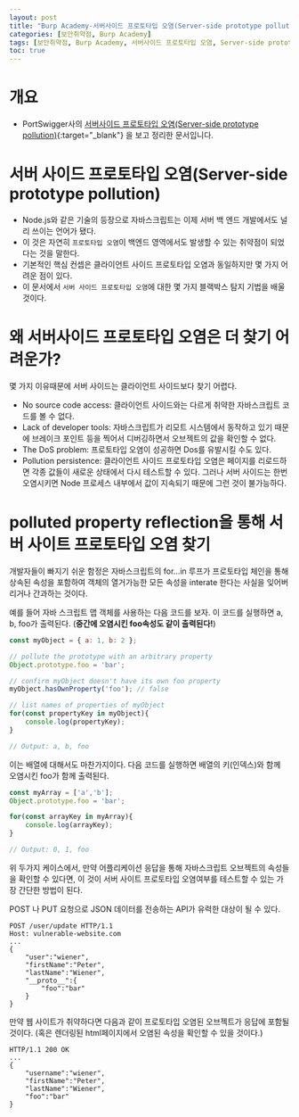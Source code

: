 ```yaml
---
layout: post
title: "Burp Academy-서버사이드 프로토타입 오염(Server-side prototype pollution) 개념"
categories: [보안취약점, Burp Academy]
tags: [보안취약점, Burp Academy, 서버사이드 프로토타입 오염, Server-side prototype pollution]
toc: true
---
```


# 개요
- PortSwigger사의 [서버사이드 프로토타입 오염(Server-side prototype pollution)](https://portswigger.net/web-security/prototype-pollution/server-side){:target="_blank"} 을 보고 정리한 문서입니다. 

# 서버 사이드 프로토타입 오염(Server-side prototype pollution)
- Node.js와 같은 기술의 등장으로 자바스크립트는 이제 서버 백 엔드 개발에서도 널리 쓰이는 언어가 됐다. 
- 이 것은 자연히 `프로토타입 오염`이 백엔드 영역에서도 발생할 수 있는 취약점이 되었다는 것을 말한다. 
- 기본적인 핵심 컨셉은 클라이언트 사이드 프로토타입 오염과 동일하지만 몇 가지 어려운 점이 있다. 
- 이 문서에서 `서버 사이드 프로토타입 오염`에 대한 몇 가지 블랙박스 탐지 기법을 배울 것이다. 

# 왜 서버사이드 프로토타입 오염은 더 찾기 어려운가?
몇 가지 이유때문에 서버 사이드는 클라이언트 사이드보다 찾기 어렵다. 

- No source code access: 클라이언트 사이드와는 다르게 취약한 자바스크립트 코드를 볼 수 없다. 
- Lack of developer tools: 자바스크립트가 리모트 시스템에서 동작하고 있기 때문에 브레이크 포인트 등을 찍어서 디버깅하면서 오브젝트의 값을 확인할 수 없다. 
- The DoS problem: 프로토타입 오염이 성공하면 Dos를 유발시킬 수도 있다.  
- Pollution persistence: 클라이언트 사이드 프로토타입 오염은 페이지를 리로드하면 각종 값들이 새로운 상태에서 다시 테스트할 수 있다. 그러나 서버 사이드는 한번 오염시키면 Node 프로세스 내부에서 값이 지속되기 때문에 그런 것이 불가능하다. 

# polluted property reflection을 통해 서버 사이트 프로토타입 오염 찾기 
개발자들이 빠지기 쉬운 함정은 자바스크립트의 for...in 루프가 프로토타입 체인을 통해 상속된 속성을 포함하여 객체의 열거가능한 모든 속성을 interate 한다는 사실을 잊어버리거나 간과하는 것이다.

예를 들어 자바 스크립트 맵 객체를 사용하는 다음 코드를 보자. 이 코드를 실행하면 a, b, foo가 출력된다. (**중간에 오염시킨 foo속성도 같이 출력된다!**)

```js
const myObject = { a: 1, b: 2 };

// pollute the prototype with an arbitrary property
Object.prototype.foo = 'bar';

// confirm myObject doesn't have its own foo property
myObject.hasOwnProperty('foo'); // false

// list names of properties of myObject
for(const propertyKey in myObject){
    console.log(propertyKey);
}

// Output: a, b, foo
```

이는 배열에 대해서도 마찬가지이다. 다음 코드를 실행하면 배열의 키(인덱스)와 함께 오염시킨 foo가 함께 출력된다. 

```js
const myArray = ['a','b'];
Object.prototype.foo = 'bar';

for(const arrayKey in myArray){
    console.log(arrayKey);
}

// Output: 0, 1, foo
```

위 두가지 케이스에서, 만약 어플리케이션 응답을 통해 자바스크립트 오브젝트의 속성들을 확인할 수 있다면, 이 것이 서버 사이트 프로토타입 오염여부를 테스트할 수 있는 가장 간단한 방법이 된다. 

POST 나 PUT 요청으로 JSON 데이터를 전송하는 API가 유력한 대상이 될 수 있다. 

```http 
POST /user/update HTTP/1.1
Host: vulnerable-website.com
...
{
    "user":"wiener",
    "firstName":"Peter",
    "lastName":"Wiener",
    "__proto__":{
        "foo":"bar"
    }
}
```

만약 웹 사이트가 취약하다면 다음과 같이 프로토타입 오염된 오브젝트가 응답에 포함될 것이다. (혹은 렌더링된 html페이지에서 오염된 속성을 확인할 수 있을 것이다.)

```http
HTTP/1.1 200 OK
...
{
    "username":"wiener",
    "firstName":"Peter",
    "lastName":"Wiener",
    "foo":"bar"
}
```